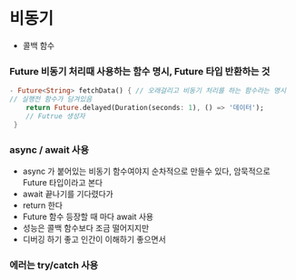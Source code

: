 # 비동기

- 콜백 함수

###  Future<String> 비동기 처리때 사용하는 함수 명시, Future 타입 반환하는 것
```dart
- Future<String> fetchData() { // 오래걸리고 비동기 처리를 하는 함수라는 명시
// 실행전 함수가 담겨있음
    return Future.delayed(Duration(seconds: 1), () => '데이터');
    // Futrue 생성자
 }
```

### async / await 사용
- async 가 붙어있는 비동기 함수여야지 순차적으로 만들수 있다, 암묵적으로 Future 타입이라고 본다
- await 끝나기를 기다렸다가
- return 한다
- Future 함수 등장할 때 마다 await 사용
- 성능은 콜백 함수보다 조금 떨어지지만
- 디버깅 하기 좋고 인간이 이해하기 좋으면서 

### 에러는 try/catch 사용